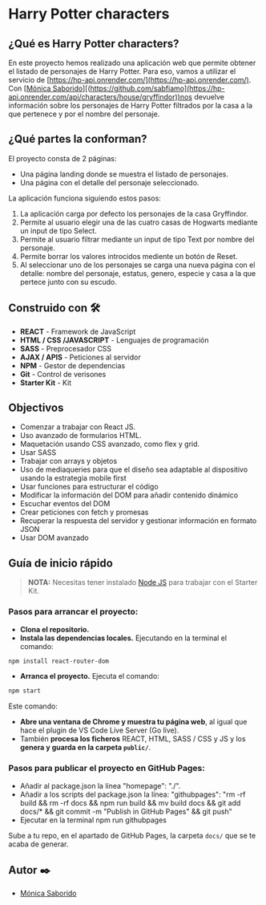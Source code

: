# **Harry Potter characters**

## ¿Qué es Harry Potter characters?

En este proyecto hemos realizado una aplicación web que permite obtener el listado de personajes de Harry Potter. Para eso, vamos a utilizar el servicio de [https://hp-api.onrender.com/](https://hp-api.onrender.com/). Con  [[Mónica Saborido](https://hp-api.onrender.com/api/characters/house/gryffindor)][(https://github.com/sabfiamo](https://hp-api.onrender.com/api/characters/house/gryffindor))nos devuelve información sobre los personajes de
Harry Potter filtrados por la casa a la que pertenece y por el nombre del personaje.

## **¿Qué partes la conforman?**

El proyecto consta de 2 páginas:

- Una página landing donde se muestra el listado de personajes.
- Una página con el detalle del personaje seleccionado.

La aplicación funciona siguiendo estos pasos:

1. La aplicación carga por defecto los personajes de la casa Gryffindor.
1. Permite al usuario elegir una de las cuatro casas de Hogwarts mediante un input de tipo Select.
1. Permite al usuario filtrar mediante un input de tipo Text por nombre del personaje.
1. Permite borrar los valores introcidos mediente un botón de Reset.
1. Al seleccionar uno de los personajes se carga una nueva página con el detalle: nombre del personaje, estatus, genero, especie y casa a la que pertece junto con su escudo.

## Construido con 🛠️

- **REACT** - Framework de JavaScript
- **HTML / CSS /JAVASCRIPT** - Lenguajes de programación
- **SASS** - Preprocesador CSS
- **AJAX / APIS** - Peticiones al servidor
- **NPM** - Gestor de dependencias
- **Git** - Control de verisones
- **Starter Kit** - Kit

## Objectivos

- Comenzar a trabajar con React JS.
- Uso avanzado de formularios HTML.
- Maquetación usando CSS avanzado, como flex y grid.
- Usar SASS
- Trabajar con arrays y objetos
- Uso de mediaqueries para que el diseño sea adaptable al dispositivo usando la estrategia mobile first
- Usar funciones para estructurar el código
- Modificar la información del DOM para añadir contenido dinámico
- Escuchar eventos del DOM
- Crear peticiones con fetch y promesas
- Recuperar la respuesta del servidor y gestionar información en formato JSON
- Usar DOM avanzado

## Guía de inicio rápido

> **NOTA:** Necesitas tener instalado [Node JS](https://nodejs.org/) para trabajar con el Starter Kit.

### Pasos para arrancar el proyecto:

- **Clona el repositorio.**
- **Instala las dependencias locales.** Ejecutando en la terminal el comando:

```bash
npm install react-router-dom
```

- **Arranca el proyecto.** Ejecuta el comando:

```bash
npm start
```

Este comando:

- **Abre una ventana de Chrome y muestra tu página web**, al igual que hace el plugin de VS Code Live Server (Go live).
- También **procesa los ficheros** REACT, HTML, SASS / CSS y JS y los **genera y guarda en la carpeta `public/`**.

### Pasos para publicar el proyecto en GitHub Pages:

- Añadir al package.json la línea "homepage": "./".
- Añadir a los scripts del package.json la línea:
  "githubpages": "rm -rf build && rm -rf docs && npm run build && mv build docs && git add docs/\* && git commit -m \"Publish in GitHub Pages\" && git push"
- Ejecutar en la terminal npm run githubpages

Sube a tu repo, en el apartado de GitHub Pages, la carpeta `docs/` que se te acaba de generar.

## Autor ✒️

- [Mónica Saborido](https://github.com/sabfiamo)
